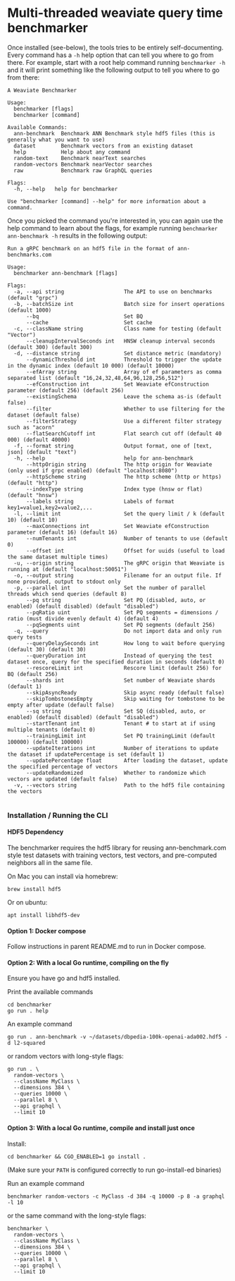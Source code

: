 # Multi-threaded weaviate query time benchmarker

Once installed (see-below), the tools tries to be entirely self-documenting. Every command has a `-h` help option that can tell you where to go from there. For example, start with a root help command running `benchmarker -h` and it will print something like the following output to tell you where to go from there:

```
A Weaviate Benchmarker

Usage:
  benchmarker [flags]
  benchmarker [command]

Available Commands:
  ann-benchmark  Benchmark ANN Benchmark style hdf5 files (this is generally what you want to use)
  dataset        Benchmark vectors from an existing dataset
  help           Help about any command
  random-text    Benchmark nearText searches
  random-vectors Benchmark nearVector searches
  raw            Benchmark raw GraphQL queries

Flags:
  -h, --help   help for benchmarker

Use "benchmarker [command] --help" for more information about a command.
```

Once you picked the command you're interested in, you can again use the help command to learn about the flags, for example running `benchmarker ann-benchmark -h` results in the following output:

```
Run a gRPC benchmark on an hdf5 file in the format of ann-benchmarks.com

Usage:
  benchmarker ann-benchmark [flags]

Flags:
  -a, --api string                   The API to use on benchmarks (default "grpc")
  -b, --batchSize int                Batch size for insert operations (default 1000)
      --bq                           Set BQ
      --cache                        Set cache
  -c, --className string             Class name for testing (default "Vector")
      --cleanupIntervalSeconds int   HNSW cleanup interval seconds (default 300) (default 300)
  -d, --distance string              Set distance metric (mandatory)
      --dynamicThreshold int         Threshold to trigger the update in the dynamic index (default 10 000) (default 10000)
      --efArray string               Array of ef parameters as comma separated list (default "16,24,32,48,64,96,128,256,512")
      --efConstruction int           Set Weaviate efConstruction parameter (default 256) (default 256)
      --existingSchema               Leave the schema as-is (default false)
      --filter                       Whether to use filtering for the dataset (default false)
      --filterStrategy               Use a different filter strategy such as "acorn"
      --flatSearchCutoff int         Flat search cut off (default 40 000) (default 40000)
  -f, --format string                Output format, one of [text, json] (default "text")
  -h, --help                         help for ann-benchmark
      --httpOrigin string            The http origin for Weaviate (only used if grpc enabled) (default "localhost:8080")
      --httpScheme string            The http scheme (http or https) (default "http")
      --indexType string             Index type (hnsw or flat) (default "hnsw")
      --labels string                Labels of format key1=value1,key2=value2,...
  -l, --limit int                    Set the query limit / k (default 10) (default 10)
      --maxConnections int           Set Weaviate efConstruction parameter (default 16) (default 16)
      --numTenants int               Number of tenants to use (default 0)
      --offset int                   Offset for uuids (useful to load the same dataset multiple times)
  -u, --origin string                The gRPC origin that Weaviate is running at (default "localhost:50051")
  -o, --output string                Filename for an output file. If none provided, output to stdout only
  -p, --parallel int                 Set the number of parallel threads which send queries (default 8)
      --pq string                    Set PQ (disabled, auto, or enabled) (default disabled) (default "disabled")
      --pqRatio uint                 Set PQ segments = dimensions / ratio (must divide evenly default 4) (default 4)
      --pqSegments uint              Set PQ segments (default 256)
  -q, --query                        Do not import data and only run query tests
      --queryDelaySeconds int        How long to wait before querying (default 30) (default 30)
      --queryDuration int            Instead of querying the test dataset once, query for the specified duration in seconds (default 0)
      --rescoreLimit int             Rescore limit (default 256) for BQ (default 256)
      --shards int                   Set number of Weaviate shards (default 1)
      --skipAsyncReady               Skip async ready (default false)
      --skipTombstonesEmpty          Skip waiting for tombstone to be empty after update (default false)
      --sq string                    Set SQ (disabled, auto, or enabled) (default disabled) (default "disabled")
      --startTenant int              Tenant # to start at if using multiple tenants (default 0)
      --trainingLimit int            Set PQ trainingLimit (default 100000) (default 100000)
      --updateIterations int         Number of iterations to update the dataset if updatePercentage is set (default 1)
      --updatePercentage float       After loading the dataset, update the specified percentage of vectors
      --updateRandomized             Whether to randomize which vectors are updated (default false)
  -v, --vectors string               Path to the hdf5 file containing the vectors


```

### Installation / Running the CLI

#### HDF5 Dependency

The benchmarker requires the hdf5 library for reusing ann-benchmark.com style test datasets
with training vectors, test vectors, and pre-computed neighbors all in the same file.

On Mac you can install via homebrew:

```
brew install hdf5
```

Or on ubuntu:

```
apt install libhdf5-dev
```

#### Option 1: Docker compose

Follow instructions in parent README.md to run in Docker compose.

#### Option 2: With a local Go runtime, compiling on the fly

Ensure you have go and hdf5 installed.

Print the available commands
```
cd benchmarker
go run . help
```

An example command

```
go run . ann-benchmark -v ~/datasets/dbpedia-100k-openai-ada002.hdf5 -d l2-squared

```

or random vectors with long-style flags:

```
go run . \
  random-vectors \
  --className MyClass \
  --dimensions 384 \
  --queries 10000 \
  --parallel 8 \
  --api graphql \
  --limit 10
```

#### Option 3: With a local Go runtime, compile and install just once

Install:

```
cd benchmarker && CGO_ENABLED=1 go install .
```

(Make sure your `PATH` is configured correctly to run go-install-ed binaries)

Run an example command

```
benchmarker random-vectors -c MyClass -d 384 -q 10000 -p 8 -a graphql -l 10
```

or the same command with the long-style flags:

```
benchmarker \
  random-vectors \
  --className MyClass \
  --dimensions 384 \
  --queries 10000 \
  --parallel 8 \
  --api graphql \
  --limit 10
```

